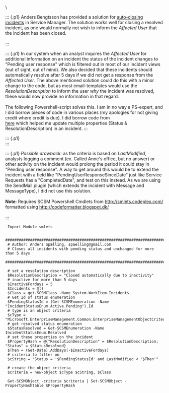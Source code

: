 \

::: {.p1}
Anders Bengtsson has provided a solution for [auto-closing
incidents](http://contoso.se/blog/?p=1629) in Service Manager. The
solution works well for closing a resolved incident, as one would
normally not wish to inform the *Affected User* that the incident has
been closed.\
\
:::

::: {.p1}
In our system when an analyst inquires the *Affected User* for
additional information on an incident the status of the incident changes
to \"Pending user response\" which is filtered out in most of our
incident views (out of sight, out of mind). We also decided that these
incidents should automatically resolve after 5 days if we did not get a
response from the *Affected User*. The above mentioned solution could do
this with a minor change to the code, but as most email-templates would
use the *ResolutionDescription* to inform the user *why* the incident
was resolved, these would now provide no information in that regard.\
\
The following Powershell-script solves this. I am in no way a PS-expert,
and I did borrow pieces of code in various places (my apologies for not
giving credit where credit is due). I did borrow code from\
[here](http://blogs.technet.com/b/servicemanager/archive/2011/04/22/using-smlets-beta-3-post-3-using-set-scsmobject-to-bulk-update-properties-on-objects.aspx) which
helped me update multiple properties (Status & ResolutionDescription) in
an incident.
:::

::: {.p1}
\
:::

::: {.p1}
*Possible drawback:* as the criteria is based on *LastModified*,
analysts logging a comment (ex. Called Anne\'s office, but no answer) or
other activity on the incident would prolong the period it could stay in
\"Pending user response\". A way to get around this would be to extend
the incident with a field like \"PendingUserResponseSinceDate\" just
like Service Requests has a \"CompletedDate\", and test on this instead.
As we are using the SendMail plugin (which extends the incident with
Message and MessageType), I did not use this solution.\
\
**Note**: Requires SCSM Powershell Cmdlets
from <http://smlets.codeplex.com/>\
formatted using <http://codeformatter.blogspot.dk/>\
\
:::

     Import-Module smlets  
       
     ######################################################################################################  
     # Author: Anders Spælling, spaelling@gmail.com  
     # Closes all incidents with pending status and unchanged for more than 5 days  
     ######################################################################################################  
       
     # set a resolution description  
     $ResolutionDescription = "Closed automatically due to inactivity"  
     # inactive for more than 5 days  
     $InactiveFordays = 5  
     $Incidents = @()  
     $Class = get-SCSMClass -Name System.WorkItem.Incident$  
     # Get Id of status enumeration  
     $PendingStatusId = (Get-SCSMEnumeration -Name "IncidentStatusEnum.Active.Pending").Id  
     # type is an object criteria  
     $cType = "Microsoft.EnterpriseManagement.Common.EnterpriseManagementObjectCriteria"  
     # get resolved status enumeration  
     $StatusResolved = Get-SCSMEnumeration -Name IncidentStatusEnum.Resolved  
     # set these properties on the incident  
     $PropertyHash = @{"ResolutionDescription" = $ResolutionDescription; "Status" = $StatusResolved}  
     $Then = (Get-Date).AddDays(-$InactiveFordays)  
     # criteria to filter on  
     $cString = "Status = '$PendingStatusId' and LastModified < '$Then'"  
       
     # create the object criteria  
     $criteria = new-object $cType $cString, $Class  
       
     Get-SCSMObject -criteria $criteria | Set-SCSMObject -PropertyHashtable $PropertyHash  

<div>

</div>
